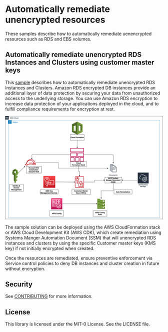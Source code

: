 # Automatically remediate unencrypted resources

These samples describe how to automatically remediate uenencrypted resources such as RDS and EBS volumes.

## Automatically remediate unencrypted RDS Instances and Clusters using customer master keys

This [sample](rds) describes how to automatically remediate unencrypted RDS Instances and Clusters. Amazon RDS encrypted DB instances provide an additional layer of data protection by securing your data from unauthorized access to the underlying storage. You can use Amazon RDS encryption to increase data protection of your applications deployed in the cloud, and to fulfill compliance requirements for encryption at rest.

![RDS architecture diagram](rds-architecture.png)

The sample solution can be deployed using the AWS CloudFormation stack or AWS Cloud Development Kit (AWS CDK), which create remediation using Systems Manger Automation Document (SSM) that will unencrypted RDS instances and clusters by using the specific Customer master keys (KMS key) if not initially encrypted when created.
 
Once the resources are remediated, ensure preventive enforcement via Service control policies to deny DB instances and cluster creation in future without encryption.  

## Security

See [CONTRIBUTING](CONTRIBUTING.md#security-issue-notifications) for more information.

## License

This library is licensed under the MIT-0 License. See the LICENSE file.

